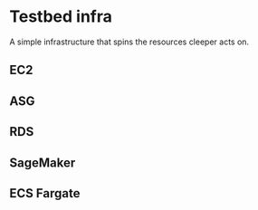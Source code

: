# Testbed infra

A simple infrastructure that spins the resources cleeper acts on.  

## EC2

## ASG

## RDS

## SageMaker

## ECS Fargate
